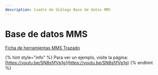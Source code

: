 ```yaml
---
description: Cuadro de diálogo Base de datos MMS
---
```


# Base de datos MMS

[Ficha de herramientas MMS Trazado](./)

{% hint style="info" %}
Para ver un ejemplo, visite la página: [https://youtu.be/SN8sfjfVp1g](https://youtu.be/SN8sfjfVp1g)
{% endhint %}

